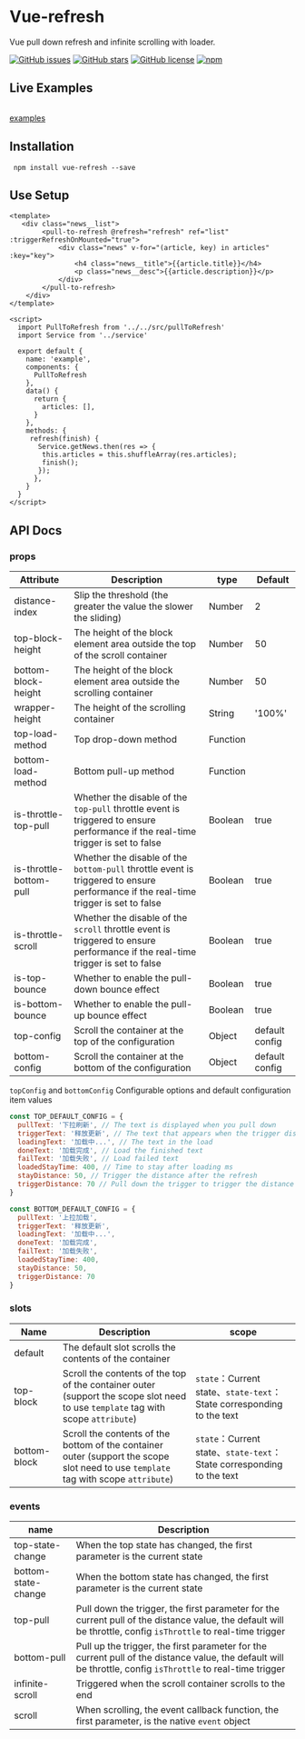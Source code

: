 # Vue-refresh
Vue pull down refresh and infinite scrolling with loader.


[![GitHub issues](https://img.shields.io/github/issues/keshavkatwe/vue-pull-to-refresh.svg?style=for-the-badge)](https://github.com/keshavkatwe/vue-pull-to-refresh/issues)
[![GitHub stars](https://img.shields.io/github/stars/keshavkatwe/vue-pull-to-refresh.svg?style=for-the-badge)](https://github.com/keshavkatwe/vue-pull-to-refresh/stargazers)
[![GitHub license](https://img.shields.io/github/license/keshavkatwe/vue-pull-to-refresh.svg?style=for-the-badge)](https://github.com/keshavkatwe/vue-pull-to-refresh/blob/master/LICENSE)
[![npm](https://img.shields.io/npm/v/npm.svg?style=for-the-badge)](https://github.com/keshavkatwe/vue-pull-to-refresh)

## Live Examples
<img src='https://chart.googleapis.com/chart?cht=qr&chl=https%3A%2F%2Fkeshavkatwe.github.io%2Fvue-pull-to-refresh%2Fexamples%2Fdist%2F&chs=180x180&choe=UTF-8&chld=L|2' alt=''>

[examples](https://keshavkatwe.github.io/vue-pull-to-refresh/examples/dist/)

## Installation
```
 npm install vue-refresh --save
```

## Use Setup
``` vue
<template>  
   <div class="news__list">
        <pull-to-refresh @refresh="refresh" ref="list" :triggerRefreshOnMounted="true">
            <div class="news" v-for="(article, key) in articles" :key="key">
                <h4 class="news__title">{{article.title}}</h4>
                <p class="news__desc">{{article.description}}</p>
            </div>
        </pull-to-refresh>
    </div>
</template>

<script>
  import PullToRefresh from '../../src/pullToRefresh'
  import Service from '../service'
  
  export default {
    name: 'example',
    components: {
      PullToRefresh
    },
    data() {
      return {
        articles: [],
      }
    },
    methods: {
     refresh(finish) {
       Service.getNews.then(res => {
        this.articles = this.shuffleArray(res.articles);
        finish();
       });
      },
    }
  }
</script>
 ```

 
 ## API Docs
 
 ### props
| Attribute | Description | type | Default |
| --- | --- | --- | --- | 
| distance-index | Slip the threshold (the greater the value the slower the sliding) | Number | 2 |
| top-block-height | The height of the block element area outside the top of the scroll container | Number | 50 |
| bottom-block-height | The height of the block element area outside the scrolling container | Number | 50 |
| wrapper-height | The height of the scrolling container | String | '100%' |
| top-load-method | Top drop-down method | Function | |
| bottom-load-method | Bottom pull-up method | Function | |
| is-throttle-top-pull | Whether the disable of the `top-pull` throttle event is triggered to ensure performance if the real-time trigger is set to false | Boolean | true |
| is-throttle-bottom-pull | Whether the disable of the `bottom-pull` throttle event is triggered to ensure performance if the real-time trigger is set to false | Boolean | true |
| is-throttle-scroll | Whether the disable of the `scroll` throttle event is triggered to ensure performance if the real-time trigger is set to false | Boolean | true |
| is-top-bounce | Whether to enable the pull-down bounce effect | Boolean | true |
| is-bottom-bounce | Whether to enable the pull-up bounce effect | Boolean | true |
| top-config | Scroll the container at the top of the configuration | Object | default config |
| bottom-config | Scroll the container at the bottom of the configuration | Object | default config |

`topConfig` and `bottomConfig` Configurable options and default configuration item values
``` javascript
const TOP_DEFAULT_CONFIG = {
  pullText: '下拉刷新', // The text is displayed when you pull down
  triggerText: '释放更新', // The text that appears when the trigger distance is pulled down
  loadingText: '加载中...', // The text in the load
  doneText: '加载完成', // Load the finished text
  failText: '加载失败', // Load failed text
  loadedStayTime: 400, // Time to stay after loading ms
  stayDistance: 50, // Trigger the distance after the refresh
  triggerDistance: 70 // Pull down the trigger to trigger the distance
}

const BOTTOM_DEFAULT_CONFIG = {
  pullText: '上拉加载',
  triggerText: '释放更新',
  loadingText: '加载中...',
  doneText: '加载完成',
  failText: '加载失败',
  loadedStayTime: 400,
  stayDistance: 50,
  triggerDistance: 70
}
```
 ### slots
| Name | Description | scope |
| --- | --- | --- |
| default | The default slot scrolls the contents of the container |
| top-block | Scroll the contents of the top of the container outer (support the scope slot need to use `template` tag with scope `attribute`) | `state`：Current state、`state-text`：State corresponding to the text |
| bottom-block | Scroll the contents of the bottom of the container outer (support the scope slot need to use `template` tag with scope `attribute`) | `state`：Current state、`state-text`：State corresponding to the text |

 ### events
| name | Description |
| --- | --- |
| top-state-change | When the top state has changed, the first parameter is the current state |
| bottom-state-change | When the bottom state has changed, the first parameter is the current state |
| top-pull | Pull down the trigger, the first parameter for the current pull of the distance value, the default will be throttle, config `isThrottle` to real-time trigger |
| bottom-pull | Pull up the trigger, the first parameter for the current pull of the distance value, the default will be throttle, config `isThrottle` to real-time trigger |
| infinite-scroll | Triggered when the scroll container scrolls to the end |
| scroll | When scrolling, the event callback function, the first parameter, is the native `event` object |

